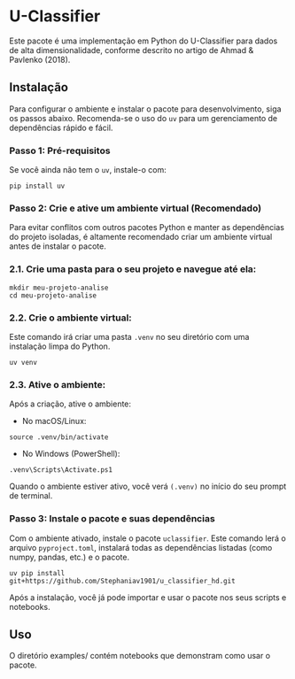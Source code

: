 # U-Classifier
Este pacote é uma implementação em Python do U-Classifier para dados de alta dimensionalidade, conforme descrito no artigo de Ahmad & Pavlenko (2018).

## Instalação
Para configurar o ambiente e instalar o pacote para desenvolvimento, siga os passos abaixo. Recomenda-se o uso do `uv` para um gerenciamento de dependências rápido e fácil.

### Passo 1: Pré-requisitos

Se você ainda não tem o `uv`, instale-o com:

```
pip install uv
```

### Passo 2: Crie e ative um ambiente virtual (Recomendado)

Para evitar conflitos com outros pacotes Python e manter as dependências do projeto isoladas, é altamente recomendado criar um ambiente virtual antes de instalar o pacote.

### 2.1. Crie uma pasta para o seu projeto e navegue até ela:
```
mkdir meu-projeto-analise
cd meu-projeto-analise
```
### 2.2. Crie o ambiente virtual:
Este comando irá criar uma pasta `.venv` no seu diretório com uma instalação limpa do Python.
```
uv venv
```
### 2.3. Ative o ambiente:
Após a criação, ative o ambiente:

* No macOS/Linux:

```
source .venv/bin/activate
```

* No Windows (PowerShell):

```
.venv\Scripts\Activate.ps1
```
Quando o ambiente estiver ativo, você verá `(.venv)` no início do seu prompt de terminal.

### Passo 3: Instale o pacote e suas dependências

Com o ambiente ativado, instale o pacote `uclassifier`. Este comando lerá o arquivo `pyproject.toml`, instalará todas as dependências listadas (como numpy, pandas, etc.) e o pacote.

```
uv pip install git+https://github.com/Stephaniav1901/u_classifier_hd.git
```
Após a instalação, você já pode importar e usar o pacote nos seus scripts e notebooks.

## Uso
O diretório examples/ contém notebooks que demonstram como usar o pacote.